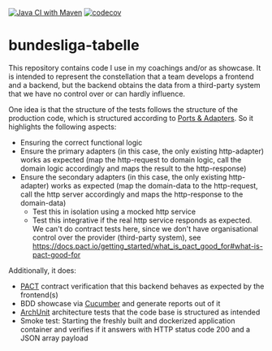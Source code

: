 [![Java CI with Maven](https://github.com/pfichtner/bundesliga-tabelle/actions/workflows/maven.yml/badge.svg)](https://github.com/pfichtner/bundesliga-tabelle/actions/workflows/maven.yml)
[![codecov](https://codecov.io/gh/pfichtner/bundesliga-tabelle/graph/badge.svg?token=M28D715AGT)](https://codecov.io/gh/pfichtner/bundesliga-tabelle)

# bundesliga-tabelle

This repository contains code I use in my coachings and/or as showcase. 
It is intended to represent the constellation that a team develops a frontend and a backend, but the backend obtains the data from a third-party system that we have no control over or can hardly influence. 

One idea is that the structure of the tests follows the structure of the production code, which is structured according to [Ports & Adapters](https://en.wikipedia.org/wiki/Hexagonal_architecture_(software)). 
So it highlights the following aspects: 
- Ensuring the correct functional logic
- Ensure the primary adapters (in this case, the only existing http-adapter) works as expected (map the http-request to domain logic, call the domain logic accordingly and maps the result to the http-response)
- Ensure the secondary adapters (in this case, the only existing http-adapter) works as expected (map the domain-data to the http-request, call the http server accordingly and maps the http-response to the domain-data)
  - Test this in isolation using a mocked http service
  - Test this integrative if the real http service responds as expected. We can't do contract tests here, since we don't have organisational control over the provider (third-party system), see https://docs.pact.io/getting_started/what_is_pact_good_for#what-is-pact-good-for

Additionally, it does: 
- [PACT](https://pact.io/) contract verification that this backend behaves as expected by the frontend(s)
- BDD showcase via [Cucumber](https://cucumber.io/) and generate reports out of it
- [ArchUnit](https://www.archunit.org/) architecture tests that the code base is structured as intended
- Smoke test: Starting the freshly built and dockerized application container and verifies if it answers with HTTP status code 200 and a JSON array payload
